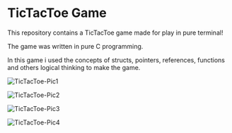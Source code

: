 # TicTacToe Game
This repository contains a TicTacToe game made for play in pure terminal!

The game was written in pure C programming.

In this game i used the concepts of structs, pointers, references, functions and others logical thinking to make the game.

![TicTacToe-Pic1](https://github.com/user-attachments/assets/44bc3e2a-2451-48c7-b692-6adb699455c3)

![TicTacToe-Pic2](https://github.com/user-attachments/assets/16dbeb3e-0e2a-404b-9812-ff06002bff57)

![TicTacToe-Pic3](https://github.com/user-attachments/assets/2cc02dea-1fa6-4cf7-8f86-e024a53d8dd3)

![TicTacToe-Pic4](https://github.com/user-attachments/assets/4a849c43-6ef6-4541-8d7e-a54cd3286732)
